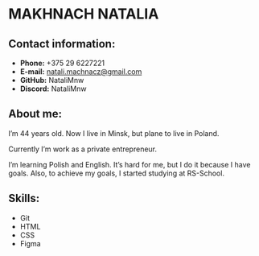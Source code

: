 # MAKHNACH NATALIA

## Contact information:
* __Phone:__ +375 29 6227221
* __E-mail:__ natali.machnacz@gmail.com
* __GitHub:__ NataliMnw
* __Discord:__ NataliMnw


## About me:
I’m 44 years old. Now I live in Minsk, but plane to live in Poland. 

Currently I’m work as a private entrepreneur. 

I’m learning Polish and English. It’s hard for me, but I do it because I have goals. Also, to achieve my goals, I started studying at RS-School. 


## Skills:
* Git
* HTML
* CSS 
* Figma


